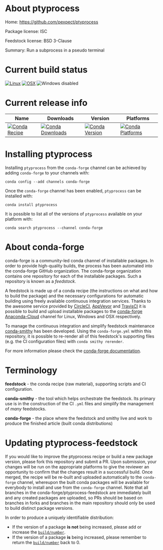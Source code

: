 About ptyprocess
================

Home: https://github.com/pexpect/ptyprocess

Package license: ISC

Feedstock license: BSD 3-Clause

Summary: Run a subprocess in a pseudo terminal



Current build status
====================

[![Linux](https://img.shields.io/circleci/project/github/conda-forge/ptyprocess-feedstock/master.svg?label=Linux)](https://circleci.com/gh/conda-forge/ptyprocess-feedstock)
[![OSX](https://img.shields.io/travis/conda-forge/ptyprocess-feedstock/master.svg?label=macOS)](https://travis-ci.org/conda-forge/ptyprocess-feedstock)
![Windows disabled](https://img.shields.io/badge/Windows-disabled-lightgrey.svg)

Current release info
====================

| Name | Downloads | Version | Platforms |
| --- | --- | --- | --- |
| [![Conda Recipe](https://img.shields.io/badge/recipe-ptyprocess-green.svg)](https://anaconda.org/conda-forge/ptyprocess) | [![Conda Downloads](https://img.shields.io/conda/dn/conda-forge/ptyprocess.svg)](https://anaconda.org/conda-forge/ptyprocess) | [![Conda Version](https://img.shields.io/conda/vn/conda-forge/ptyprocess.svg)](https://anaconda.org/conda-forge/ptyprocess) | [![Conda Platforms](https://img.shields.io/conda/pn/conda-forge/ptyprocess.svg)](https://anaconda.org/conda-forge/ptyprocess) |

Installing ptyprocess
=====================

Installing `ptyprocess` from the `conda-forge` channel can be achieved by adding `conda-forge` to your channels with:

```
conda config --add channels conda-forge
```

Once the `conda-forge` channel has been enabled, `ptyprocess` can be installed with:

```
conda install ptyprocess
```

It is possible to list all of the versions of `ptyprocess` available on your platform with:

```
conda search ptyprocess --channel conda-forge
```


About conda-forge
=================

conda-forge is a community-led conda channel of installable packages.
In order to provide high-quality builds, the process has been automated into the
conda-forge GitHub organization. The conda-forge organization contains one repository
for each of the installable packages. Such a repository is known as a *feedstock*.

A feedstock is made up of a conda recipe (the instructions on what and how to build
the package) and the necessary configurations for automatic building using freely
available continuous integration services. Thanks to the awesome service provided by
[CircleCI](https://circleci.com/), [AppVeyor](http://www.appveyor.com/)
and [TravisCI](https://travis-ci.org/) it is possible to build and upload installable
packages to the [conda-forge](https://anaconda.org/conda-forge)
[Anaconda-Cloud](http://docs.anaconda.org/) channel for Linux, Windows and OSX respectively.

To manage the continuous integration and simplify feedstock maintenance
[conda-smithy](http://github.com/conda-forge/conda-smithy) has been developed.
Using the ``conda-forge.yml`` within this repository, it is possible to re-render all of
this feedstock's supporting files (e.g. the CI configuration files) with ``conda smithy rerender``.

For more information please check the [conda-forge documentation](https://conda-forge.org/docs/).

Terminology
===========

**feedstock** - the conda recipe (raw material), supporting scripts and CI configuration.

**conda-smithy** - the tool which helps orchestrate the feedstock.
                   Its primary use is in the construction of the CI ``.yml`` files
                   and simplify the management of *many* feedstocks.

**conda-forge** - the place where the feedstock and smithy live and work to
                  produce the finished article (built conda distributions)


Updating ptyprocess-feedstock
=============================

If you would like to improve the ptyprocess recipe or build a new
package version, please fork this repository and submit a PR. Upon submission,
your changes will be run on the appropriate platforms to give the reviewer an
opportunity to confirm that the changes result in a successful build. Once
merged, the recipe will be re-built and uploaded automatically to the
`conda-forge` channel, whereupon the built conda packages will be available for
everybody to install and use from the `conda-forge` channel.
Note that all branches in the conda-forge/ptyprocess-feedstock are
immediately built and any created packages are uploaded, so PRs should be based
on branches in forks and branches in the main repository should only be used to
build distinct package versions.

In order to produce a uniquely identifiable distribution:
 * If the version of a package **is not** being increased, please add or increase
   the [``build/number``](http://conda.pydata.org/docs/building/meta-yaml.html#build-number-and-string).
 * If the version of a package **is** being increased, please remember to return
   the [``build/number``](http://conda.pydata.org/docs/building/meta-yaml.html#build-number-and-string)
   back to 0.